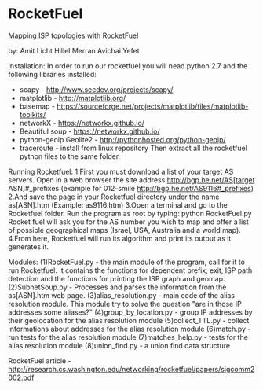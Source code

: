 # RocketFuel
Mapping ISP topologies with RocketFuel

by:
Amit Licht
Hillel Merran
Avichai Yefet

Installation:
In order to run our rocketfuel you will nead python 2.7 and the following libraries installed:
 * scapy - http://www.secdev.org/projects/scapy/
 * matplotlib - http://matplotlib.org/
 * basemap - https://sourceforge.net/projects/matplotlib/files/matplotlib-toolkits/
 * networkX - https://networkx.github.io/
 * Beautiful soup - https://networkx.github.io/
 * python-geoip Geolite2 - http://pythonhosted.org/python-geoip/
 * traceroute - install from linux repository
Then extract all the rocketfuel python files to the same folder.

Running Rocketfuel:
    1.First you must download a list of your target AS servers.
Open in a web browser the site address 
http://bgp.he.net/AS[target ASN]#_prefixes 
(example for 012-smile http://bgp.he.net/AS9116#_prefixes)
    2.And save the page in your Rocketfuel directory under the name as[ASN].htm (Example: as9116.htm)
    3.Open a terminal and go to the Rocketfuel folder. 
Run the program as root by typing: python RocketFuel.py
Rocket fuel will ask you for the AS number you wish to map 
and offer a list of possible geographical maps 
(Israel, USA, Australia and a world map).
    4.From here, Rocketfuel will run its algorithm and print its output 
as it generates it.

Modules:
 (1)RocketFuel.py - the main module of the program, 
                    call for it to run Rocketfuel. 
                    It contains the functions for 
                    dependent prefix, exit, ISP path detection
                    and the functions for printing the ISP graph and geomap.
 (2)SubnetSoup.py - Processes and parses the information 
                    from the as[ASN].htm web page.
 (3)alias_resolution.py - main code of the alias resolution module. 
                          This module try to solve the question "are 
                          in those IP addresses some aliases?"
 (4)group_by_location.py - group IP addresses by their geolocation 
                           for the alias resolution module
 (5)collect_TTL.py - collect informations about addresses for the alias resolution module
 (6)match.py - run tests for the alias resolution module
 (7)matches_help.py - tests for the alias resolution module
 (8)union_find.py - a union find data structure

RocketFuel article - http://research.cs.washington.edu/networking/rocketfuel/papers/sigcomm2002.pdf
